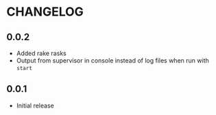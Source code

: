 CHANGELOG
=========

0.0.2
-----
* Added rake rasks
* Output from supervisor in console instead of log files when run with `start` 

0.0.1
-----
* Initial release
